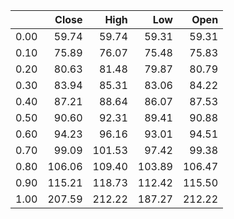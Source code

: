 |      |   Close |   High |    Low |   Open |
|-----:|--------:|-------:|-------:|-------:|
| 0.00 |   59.74 |  59.74 |  59.31 |  59.31 |
| 0.10 |   75.89 |  76.07 |  75.48 |  75.83 |
| 0.20 |   80.63 |  81.48 |  79.87 |  80.79 |
| 0.30 |   83.94 |  85.31 |  83.06 |  84.22 |
| 0.40 |   87.21 |  88.64 |  86.07 |  87.53 |
| 0.50 |   90.60 |  92.31 |  89.41 |  90.88 |
| 0.60 |   94.23 |  96.16 |  93.01 |  94.51 |
| 0.70 |   99.09 | 101.53 |  97.42 |  99.38 |
| 0.80 |  106.06 | 109.40 | 103.89 | 106.47 |
| 0.90 |  115.21 | 118.73 | 112.42 | 115.50 |
| 1.00 |  207.59 | 212.22 | 187.27 | 212.22 |